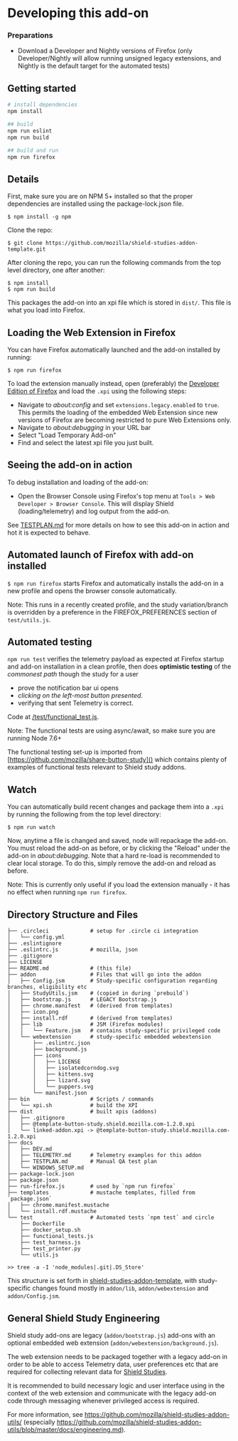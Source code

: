 # Developing this add-on

### Preparations

* Download a Developer and Nightly versions of Firefox (only Developer/Nightly will allow running unsigned legacy extensions, and Nightly is the default target for the automated tests)

## Getting started

```bash
# install dependencies
npm install

## build
npm run eslint
npm run build

## build and run
npm run firefox
```

## Details

First, make sure you are on NPM 5+ installed so that the proper dependencies are installed using the package-lock.json file.

`$ npm install -g npm`

Clone the repo:

`$ git clone https://github.com/mozilla/shield-studies-addon-template.git`

After cloning the repo, you can run the following commands from the top level directory, one after another:

```
$ npm install
$ npm run build
```

This packages the add-on into an xpi file which is stored in `dist/`. This file is what you load into Firefox.

## Loading the Web Extension in Firefox

You can have Firefox automatically launched and the add-on installed by running:

`$ npm run firefox`

To load the extension manually instead, open (preferably) the [Developer Edition of Firefox](https://www.mozilla.org/firefox/developer/) and load the `.xpi` using the following steps:

* Navigate to _about:config_ and set `extensions.legacy.enabled` to `true`. This permits the loading of the embedded Web Extension since new versions of Firefox are becoming restricted to pure Web Extensions only.
* Navigate to _about:debugging_ in your URL bar
* Select "Load Temporary Add-on"
* Find and select the latest xpi file you just built.

## Seeing the add-on in action

To debug installation and loading of the add-on:

* Open the Browser Console using Firefox's top menu at `Tools > Web Developer > Browser Console`. This will display Shield (loading/telemetry) and log output from the add-on.

See [TESTPLAN.md](./TESTPLAN.md) for more details on how to see this add-on in action and hot it is expected to behave.

## Automated launch of Firefox with add-on installed

`$ npm run firefox` starts Firefox and automatically installs the add-on in a new profile and opens the browser console automatically.

Note: This runs in a recently created profile, and the study variation/branch is overridden by a preference in the FIREFOX_PREFERENCES section of `test/utils.js`.

## Automated testing

`npm run test` verifies the telemetry payload as expected at Firefox startup and add-on installation in a clean profile, then does **optimistic testing** of the _commonest path_ though the study for a user

* prove the notification bar ui opens
* _clicking on the left-most button presented_.
* verifying that sent Telemetry is correct.

Code at [/test/functional_test.js](/test/functional_test.js).

Note: The functional tests are using async/await, so make sure you are running Node 7.6+

The functional testing set-up is imported from [https://github.com/mozilla/share-button-study]() which contains plenty of examples of functional tests relevant to Shield study addons.

## Watch

You can automatically build recent changes and package them into a `.xpi` by running the following from the top level directory:

`$ npm run watch`

Now, anytime a file is changed and saved, node will repackage the add-on. You must reload the add-on as before, or by clicking the "Reload" under the add-on in _about:debugging_. Note that a hard re-load is recommended to clear local storage. To do this, simply remove the add-on and reload as before.

Note: This is currently only useful if you load the extension manually - it has no effect when running `npm run firefox`.

## Directory Structure and Files

```
├── .circleci             # setup for .circle ci integration
│   └── config.yml
├── .eslintignore
├── .eslintrc.js          # mozilla, json
├── .gitignore
├── LICENSE
├── README.md             # (this file)
├── addon                 # Files that will go into the addon
│   ├── Config.jsm        # Study-specific configuration regarding branches, eligibility etc
│   ├── StudyUtils.jsm    # (copied in during `prebuild`)
│   ├── bootstrap.js      # LEGACY Bootstrap.js
│   ├── chrome.manifest   # (derived from templates)
│   ├── icon.png
│   ├── install.rdf       # (derived from templates)
│   ├── lib               # JSM (Firefox modules)
│   │   └── Feature.jsm   # contains study-specific privileged code
│   └── webextension      # study-specific embedded webextension
│       ├── .eslintrc.json
│       ├── background.js
│       ├── icons
│       │   ├── LICENSE
│       │   ├── isolatedcorndog.svg
│       │   ├── kittens.svg
│       │   ├── lizard.svg
│       │   └── puppers.svg
│       └── manifest.json
├── bin                   # Scripts / commands
│   └── xpi.sh            # build the XPI
├── dist                  # built xpis (addons)
│   ├── .gitignore
│   ├── @template-button-study.shield.mozilla.com-1.2.0.xpi
│   └── linked-addon.xpi -> @template-button-study.shield.mozilla.com-1.2.0.xpi
├── docs
│   ├── DEV.md
│   ├── TELEMETRY.md      # Telemetry examples for this addon
│   ├── TESTPLAN.md       # Manual QA test plan
│   └── WINDOWS_SETUP.md
├── package-lock.json
├── package.json
├── run-firefox.js        # used by `npm run firefox`
├── templates             # mustache templates, filled from `package.json`
│   ├── chrome.manifest.mustache
│   └── install.rdf.mustache
└── test                  # Automated tests `npm test` and circle
    ├── Dockerfile
    ├── docker_setup.sh
    ├── functional_tests.js
    ├── test_harness.js
    ├── test_printer.py
    └── utils.js

>> tree -a -I 'node_modules|.git|.DS_Store'
```

This structure is set forth in [shield-studies-addon-template](https://github.com/mozilla/shield-studies-addon-template), with study-specific changes found mostly in `addon/lib`, `addon/webextension` and `addon/Config.jsm`.

## General Shield Study Engineering

Shield study add-ons are legacy (`addon/bootstrap.js`) add-ons with an optional embedded web extension (`addon/webextension/background.js`).

The web extension needs to be packaged together with a legacy add-on in order to be able to access Telemetry data, user preferences etc that are required for collecting relevant data for [Shield Studies](https://wiki.mozilla.org/Firefox/Shield/Shield_Studies).

It is recommended to build necessary logic and user interface using in the context of the web extension and communicate with the legacy add-on code through messaging whenever privileged access is required.

For more information, see <https://github.com/mozilla/shield-studies-addon-utils/> (especially <https://github.com/mozilla/shield-studies-addon-utils/blob/master/docs/engineering.md>).
